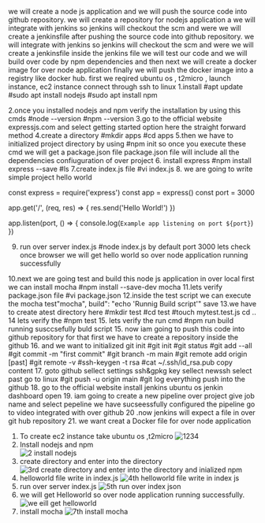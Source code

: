 we will create a node js application and we will push the source code into github repository. we will create a repository for nodejs application a we will integrate with jenkins so jenkins will checkout the scm and were we will create a jenkinsfile after pushing the source code into  github repository.  we will integrate with jenkins so jenkins will checkout the scm and were we will create a jenkinsfile inside the jenkins file we will test our code and we will build over code by npm dependencies and then next we will create a docker  image for over node application finally we will push the docker image into a registry like docker hub.
first we reqired ubuntu os ,  t2micro , launch instance, ec2 instance connect through ssh to linux
1.install 
#apt update
#sudo apt install nodejs
#sudo apt install npm

2.once you installed nodejs and npm verify the installation by using this cmds
#node --version
#npm --version
3.go to the official website 
expressjs.com and select getting started option here the straight forward method
4.create a directory 
#mkdir apps
#cd apps
5.then we have to initialized project directory by using 
#npm init
so once you execute these cmd we will get a package.json file package.json file will include all the
dependencies confiuguration of over project
6. install express
#npm install express --save 
#ls
7.create index.js file
#vi index.js
8. we are going to write simple project hello world

const express = require('express')
const app = express()
const port = 3000

app.get('/', (req, res) => {
  res.send('Hello World!')
})

app.listen(port, () => {
  console.log(`Example app listening on port ${port}`)
})

9. run over server index.js
#node index.js
by default port 3000 lets check once browser
we will get hello world so over node application running successfully

10.next we are going test and build this node js application in over local first
we can install mocha
#npm install --save-dev mocha
11.lets verify package.json file
#vi package.json
12.inside the test script  we can execute the mocha 
test"mocha",
build": "echo 'Runnig Build script'"
save
13.we have to create atest directory here
#mkdir test
#cd test
#touch mytest.test.js
cd ..
14 lets verify the 
#npm test
15. lets verify the run cmd
#npm run build
running susccsefully buld script
15. now iam going to push this code into github repository for that first we have to create a repository 
inside the github
16. and we want to initialized git init
#git init
#git status
#git add --all
#git commit -m "first commit"
#git branch -m main
#git remote add origin [past]
#git remote -v
#ssh-keygen -t rsa
#cat ~/.ssh/id_rsa.pub
copy content
17. goto github sellect settings ssh&gpkg key sellect newssh select past
go to linux
#git push -u origin main
#git log
everything push into the github
18. go to the official website 
install jenkins ubuntu os
jenkin dashboard open
19. iam going to create a new pipeline over project
give job name and select pepeline 
we have sucseessfully configured the pipeline go to video integrated with over github
20 .now jenkins will expect a file in over git hub repository
21. we want creat a Docker file for over node application



1. To create ec2 instance take ubuntu os ,t2micro
![1234](https://github.com/user-attachments/assets/5ea4d12f-7c28-4131-8620-a896ac578884)
2. Install nodejs and npm  
 ![2 install nodejs](https://github.com/user-attachments/assets/984bc085-07ee-4abd-86d2-ac0b88a1b192) 
3.  create directory and enter into the directory
 ![3rd create directory and enter into the directory and inialized npm](https://github.com/user-attachments/assets/670f2c15-bb5d-4130-9e30-dc595e620ef7)
4. helloworld file write in index.js
 ![4th helloworld file write in index js](https://github.com/user-attachments/assets/95688a1f-1e2b-47f6-bb56-9b8db7891f8b)
 5. run over server index.js
 ![5th run over index json](https://github.com/user-attachments/assets/3359a3c4-6f14-4742-9ede-f3e49d6d72ee)
6. we will get Helloworld so over node application  running successfully.
 ![we eill get helloworld](https://github.com/user-attachments/assets/dca77d58-2038-466b-8b82-886981838f21)
 7. install mocha
 ![7th install mocha](https://github.com/user-attachments/assets/018c5b4b-5b80-4bc6-be6f-35df137b90fb)
 









